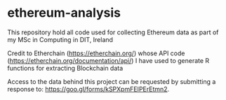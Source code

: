 # ethereum-analysis

This repository hold all code used for collecting Ethereum data as part of my MSc in Computing in DIT, Ireland

Credit to Etherchain (https://etherchain.org/) whose API code (https://etherchain.org/documentation/api/) I have used to generate R functions for extracting Blockchain data

Access to the data behind this project can be requested by submitting a response to: https://goo.gl/forms/kSPXpmFEIPErEtmn2.
